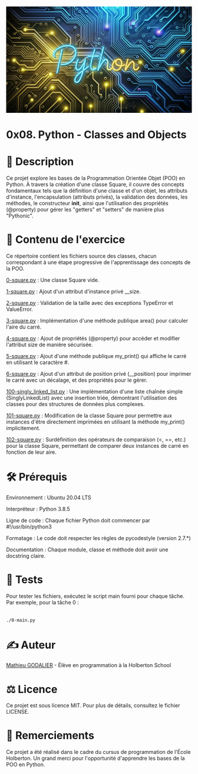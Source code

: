 <p align="center">
<img src="https://github.com/Mathieu7483/Aiko78-Photgraphy/blob/main/img/python%20n%C3%A9eon%20carte%20%C3%A9l%C3%A9ctronique.png">
</p>

# 0x08. Python - Classes and Objects
# 📝 Description

Ce projet explore les bases de la Programmation Orientée Objet (POO) en Python. À travers la création d'une classe Square, il couvre des concepts fondamentaux tels que la définition d'une classe et d'un objet, les attributs d'instance, l'encapsulation (attributs privés), la validation des données, les méthodes, le constructeur __init__, ainsi que l'utilisation des propriétés (@property) pour gérer les "getters" et "setters" de manière plus "Pythonic".

# 📂 Contenu de l'exercice

Ce répertoire contient les fichiers source des classes, chacun correspondant à une étape progressive de l'apprentissage des concepts de la POO.

[0-square.py](https://github.com/Mathieu7483/holbertonschool-higher_level_programming/blob/main/python-classes/0-square.py) : Une classe Square vide.

[1-square.py](https://github.com/Mathieu7483/holbertonschool-higher_level_programming/blob/main/python-classes/1-square.py) : Ajout d'un attribut d'instance privé __size.

[2-square.py](https://github.com/Mathieu7483/holbertonschool-higher_level_programming/blob/main/python-classes/2-square.py) : Validation de la taille avec des exceptions TypeError et ValueError.

[3-square.py](https://github.com/Mathieu7483/holbertonschool-higher_level_programming/blob/main/python-classes/3-square.py) : Implémentation d'une méthode publique area() pour calculer l'aire du carré.

[4-square.py](https://github.com/Mathieu7483/holbertonschool-higher_level_programming/blob/main/python-classes/4-square.py) : Ajout de propriétés (@property) pour accéder et modifier l'attribut size de manière sécurisée.

[5-square.py](https://github.com/Mathieu7483/holbertonschool-higher_level_programming/blob/main/python-classes/5-square.py) : Ajout d'une méthode publique my_print() qui affiche le carré en utilisant le caractère #.

[6-square.py](https://github.com/Mathieu7483/holbertonschool-higher_level_programming/blob/main/python-classes/6-square.py) : Ajout d'un attribut de position privé (__position) pour imprimer le carré avec un décalage, et des propriétés pour le gérer.

[100-singly_linked_list.py](https://github.com/Mathieu7483/holbertonschool-higher_level_programming/blob/main/python-classes/100-singly_linked_list.py) : Une implémentation d'une liste chaînée simple (SinglyLinkedList) avec une insertion triée, démontrant l'utilisation des classes pour des structures de données plus complexes.

[101-square.py](https://github.com/Mathieu7483/holbertonschool-higher_level_programming/blob/main/python-classes/101-square.py) : Modification de la classe Square pour permettre aux instances d'être directement imprimées en utilisant la méthode my_print() implicitement.

[102-square.py](https://github.com/Mathieu7483/holbertonschool-higher_level_programming/blob/main/python-classes/102-square.py) : Surdéfinition des opérateurs de comparaison (<, ==, etc.) pour la classe Square, permettant de comparer deux instances de carré en fonction de leur aire.

# 🛠️ Prérequis

Environnement : Ubuntu 20.04 LTS

Interpréteur : Python 3.8.5

Ligne de code : Chaque fichier Python doit commencer par #!/usr/bin/python3

Formatage : Le code doit respecter les règles de pycodestyle (version 2.7.*)

Documentation : Chaque module, classe et méthode doit avoir une docstring claire.

# 🚀 Tests

Pour tester les fichiers, exécutez le script main fourni pour chaque tâche. Par exemple, pour la tâche 0 :

```Bash

./0-main.py
```
# ✍️ Auteur
[Mathieu GODALIER](https://github.com/Mathieu7483) - Élève en programmation à la Holberton School

# ⚖️ Licence

Ce projet est sous licence MIT. Pour plus de détails, consultez le fichier LICENSE.

# 🙏 Remerciements

Ce projet a été réalisé dans le cadre du cursus de programmation de l'École Holberton. Un grand merci pour l'opportunité d'apprendre les bases de la POO en Python.
